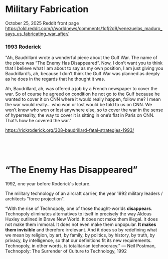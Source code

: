 # Military Fabrication

October 25, 2025 Reddit front page    
https://old.reddit.com/r/worldnews/comments/1ofj2d9/venezuelas_maduro_says_us_fabricating_war_after/

### 1993 Roderick

"Ah, Baudrillard wrote a wonderful piece about the Gulf War. The name of the piece was “The Enemy Has Disappeared”. Now, I don’t want you to think that I believe what I am about to say as my own position, I am just giving you Baudrillard’s, ah, because I don’t think the Gulf War was planned as deeply as he does in the regards that he thought it was.

Ah, Baudrillard, ah, was offered a job by a French newspaper to cover the war. So of course he agreed on condition he not go to the Gulf because he wanted to cover it on CNN where it would really happen, follow me? I mean the war would really… who won or lost would be told to us on CNN. We won’t know who won or lost anywhere else, so to cover the war in the sense of hyperreality, the way to cover it is sitting in one’s flat in Paris on CNN. That’s how he covered the war."

https://rickroderick.org/308-baudrillard-fatal-strategies-1993/

&nbsp;

&nbsp;

# “The Enemy Has Disappeared”

1992, one year before Roderick's lecture.

The military technology of an aircraft carrier, the year 1992 military leaders / architects "force projection".

“With the rise of Technopoly, one of those thought-worlds **disappears**. Technopoly eliminates alternatives to itself in precisely the way Aldous Huxley outlined in Brave New World. It does not make them illegal. It does not make them immoral. It does not even make them unpopular. **It makes them invisible** and therefore irrelevant. And it does so by redefining what we mean by religion, by art, by family, by politics, by history, by truth, by privacy, by intelligence, so that our definitions fit its new requirements. Technopoly, in other words, is totalitarian technocracy.” ― Neil Postman, Technopoly: The Surrender of Culture to Technology, 1992

